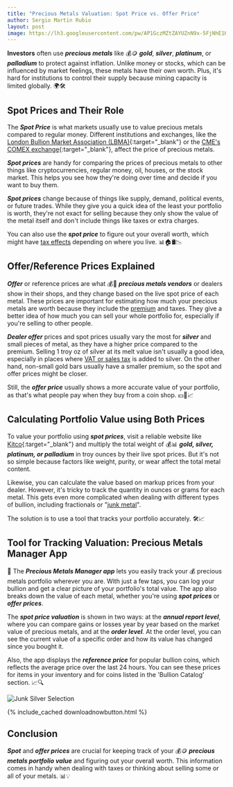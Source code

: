 ```yaml
---
title: "Precious Metals Valuation: Spot Price vs. Offer Price" 
author: Sergio Martin Rubio
layout: post
image: https://lh3.googleusercontent.com/pw/AP1GczMZtZAYUZnN9x-5FjNhE1KQMir2L_rSHtSv0y-0dOJwzz22YqdwAyS3nrwqHVXQ34FBk-DtsA3sKqwQqlJhSMJH0fDvhqCyUfZ53CjLvhJT_mdG8Vh-TQjJ_WWAFRtKZGGUzh4HkSyDJ-Em5d8njxwi=w1200-h628-s-no?authuser=1
---
```


**Investors** often use ***precious metals*** like 💰🪙 ***gold***, ***silver***, ***platinum***, or ***palladium*** to protect against inflation. Unlike money or stocks, which can be influenced by market feelings, these metals have their own worth. Plus, it's hard for institutions to control their supply because mining capacity is limited globally. 🌍🛠️

## Spot Prices and Their Role

The ***Spot Price*** is what markets usually use to value precious metals compared to regular money. Different institutions and exchanges, like the [London Bullion Market Association (LBMA)](https://www.lbma.org.uk){:target="_blank"} or the [CME's COMEX exchange](https://www.cmegroup.com/company/comex.html){:target="_blank"}, affect the price of precious metals.

***Spot prices*** are handy for comparing the prices of precious metals to other things like cryptocurrencies, regular money, oil, houses, or the stock market. This helps you see how they're doing over time and decide if you want to buy them.

***Spot prices*** change because of things like supply, demand, political events, or future trades. While they give you a quick idea of the least your portfolio is worth, they're not exact for selling because they only show the value of the metal itself and don't include things like taxes or extra charges.

You can also use the ***spot price*** to figure out your overall worth, which might have [tax effects](https://preciousmetalsmanager.com/blog/navigating-capital-gains-taxes-on-precious-metals/) depending on where you live. 📊🏠🛢️📉

## Offer/Reference Prices Explained

***Offer*** or reference prices are what 💰💼 ***precious metals vendors*** or dealers show in their shops, and they change based on the live spot price of each metal. These prices are important for estimating how much your precious metals are worth because they include the [premium](https://preciousmetalsmanager.com/blog/understanding-precious-metals-premium/) and taxes. They give a better idea of how much you can sell your whole portfolio for, especially if you're selling to other people.

***Dealer offer*** prices and spot prices usually vary the most for ***silver*** and small pieces of metal, as they have a higher price compared to the premium. Selling 1 troy oz of silver at its melt value isn't usually a good idea, especially in places where [VAT or sales tax](https://preciousmetalsmanager.com/blog/unveiling-the-taxation-of-precious-metals/) is added to silver. On the other hand, non-small gold bars usually have a smaller premium, so the spot and offer prices might be closer.

Still, the ***offer price*** usually shows a more accurate value of your portfolio, as that's what people pay when they buy from a coin shop. 💵🏢📈

## Calculating Portfolio Value using Both Prices

To value your portfolio using ***spot prices***, visit a reliable website like [Kitco](https://www.kitco.com){:target="_blank"} and multiply the total weight of 💰📊 ***gold, silver, platinum, or palladium*** in troy ounces by their live spot prices. But it's not so simple because factors like weight, purity, or wear affect the total metal content.

Likewise, you can calculate the value based on markup prices from your dealer. However, it's tricky to track the quantity in ounces or grams for each metal. This gets even more complicated when dealing with different types of bullion, including fractionals or "[junk metal](https://preciousmetalsmanager.com/blog/value-of-junk-silver-coins/)".

The solution is to use a tool that tracks your portfolio accurately. 🛠️📈

## Tool for Tracking Valuation: Precious Metals Manager App

📱 The ***Precious Metals Manager app*** lets you easily track your 💰 precious metals portfolio wherever you are. With just a few taps, you can log your bullion and get a clear picture of your portfolio's total value. The app also breaks down the value of each metal, whether you're using ***spot prices*** or ***offer prices***.

The ***spot price valuation*** is shown in two ways: at the ***annual report level***, where you can compare gains or losses year by year based on the market value of precious metals, and at the ***order level***. At the order level, you can see the current value of a specific order and how its value has changed since you bought it.

Also, the app displays the ***reference price*** for popular bullion coins, which reflects the average price over the last 24 hours. You can see these prices for items in your inventory and for coins listed in the 'Bullion Catalog' section. 📈🔍

<img class="img-fluid" src="https://lh3.googleusercontent.com/pw/AP1GczOOUXWpcJwLGBBUljLMtufMG4UkGVHx3YUKt7Ar_HScvWfLrAs-BvIrM9Jb9Ef5gtSCfUb_UDzwFpI-E8TFAGmbNZgXIjrXsOqCunN_nDG2ELq_M5E_a5HhiQFi1DYfnPCTaxMQbi3wZ8KAw0pMZQci=w1920-h1080-s-no?authuser=1" alt="Junk Silver Selection" />

{% include_cached downloadnowbutton.html %}

## Conclusion

***Spot*** and ***offer prices*** are crucial for keeping track of your 💰🪙 ***precious metals portfolio value*** and figuring out your overall worth. This information comes in handy when dealing with taxes or thinking about selling some or all of your metals. 📊💡
